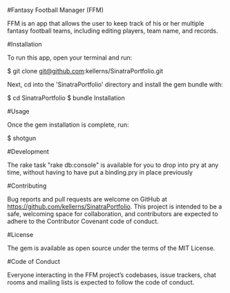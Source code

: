 #Fantasy Football Manager (FFM)

FFM is an app that allows the user to keep track of his or her multiple fantasy football teams, including editing players, team name, and records.

#Installation

To run this app, open your terminal and run:

$ git clone git@github.com:kellerns/SinatraPortfolio.git

Next, cd into the 'SinatraPortfolio' directory and install the gem bundle with:

$ cd SinatraPortfolio
$ bundle Installation

#Usage

Once the gem installation is complete, run:

$ shotgun

#Development

The rake task "rake db:console" is available for you to drop into pry at any time, without having to have put a binding.pry in place previously

#Contributing

Bug reports and pull requests are welcome on GitHub at https://github.com/kellerns/SinatraPortfolio. This project is intended to be a safe, welcoming space for collaboration, and contributors are expected to adhere to the Contributor Covenant code of conduct.

#License

The gem is available as open source under the terms of the MIT License.

#Code of Conduct

Everyone interacting in the FFM project’s codebases, issue trackers, chat rooms and mailing lists is expected to follow the code of conduct.
